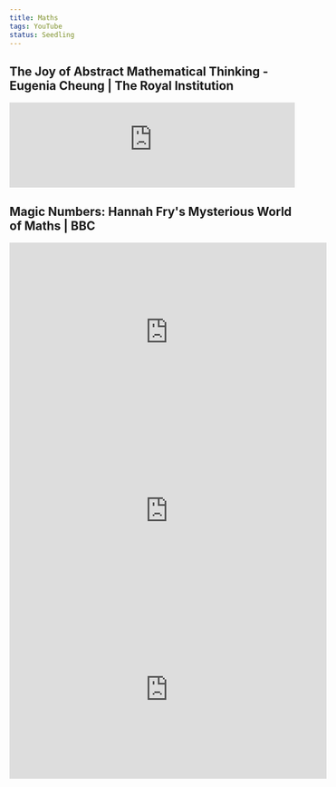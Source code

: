 ```yaml
---
title: Maths
tags: YouTube
status: Seedling
---
```

## The Joy of Abstract Mathematical Thinking - Eugenia Cheung \| The Royal Institution
<iframe width="100%" height="auto" src="https://www.youtube-nocookie.com/embed/48VqWQ2YbGk" title="YouTube video player" frameborder="0" allow="accelerometer; autoplay; clipboard-write; encrypted-media; gyroscope; picture-in-picture; web-share" allowfullscreen></iframe>

## Magic Numbers: Hannah Fry's Mysterious World of Maths \| BBC
<iframe width="560" height="315" src="https://www.youtube-nocookie.com/embed/cyvDG8qjt-M" title="YouTube video player" frameborder="0" allow="accelerometer; autoplay; clipboard-write; encrypted-media; gyroscope; picture-in-picture; web-share" allowfullscreen></iframe>

<iframe width="560" height="315" src="https://www.youtube-nocookie.com/embed/R6Qty8tAnVI" title="YouTube video player" frameborder="0" allow="accelerometer; autoplay; clipboard-write; encrypted-media; gyroscope; picture-in-picture; web-share" allowfullscreen></iframe>

<iframe width="560" height="315" src="https://www.youtube-nocookie.com/embed/TKKUZoqSTxw" title="YouTube video player" frameborder="0" allow="accelerometer; autoplay; clipboard-write; encrypted-media; gyroscope; picture-in-picture; web-share" allowfullscreen></iframe>





